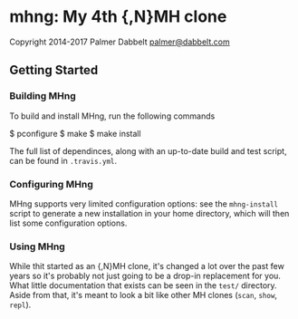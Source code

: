 # mhng: My 4th {,N}MH clone

Copyright 2014-2017 Palmer Dabbelt <palmer@dabbelt.com>

## Getting Started

### Building MHng

To build and install MHng, run the following commands

$ pconfigure
$ make
$ make install

The full list of dependinces, along with an up-to-date build and test
script, can be found in `.travis.yml`.

### Configuring MHng

MHng supports very limited configuration options: see the `mhng-install`
script to generate a new installation in your home directory, which will
then list some configuration options.

### Using MHng

While thit started as an {,N}MH clone, it's changed a lot over the past
few years so it's probably not just going to be a drop-in replacement
for you.  What little documentation that exists can be seen in the
`test/` directory.  Aside from that, it's meant to look a bit like other
MH clones (`scan`, `show`, `repl`).
